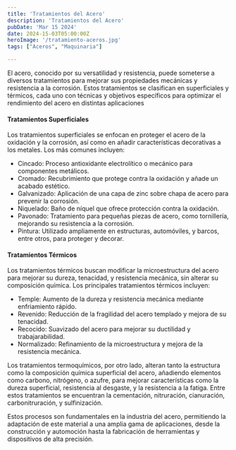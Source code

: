 ```yaml
---
title: 'Tratamientos del Acero'
description: 'Tratamientos del Acero'
pubDate: 'Mar 15 2024'
date: 2024-15-03T05:00:00Z
heroImage: '/tratamiento-aceros.jpg'
tags: ["Aceros", "Maquinaria"]

---
```


El acero, conocido por su versatilidad y resistencia, puede someterse a diversos tratamientos para mejorar sus propiedades mecánicas y resistencia a la corrosión. Estos tratamientos se clasifican en superficiales y térmicos, cada uno con técnicas y objetivos específicos para optimizar el rendimiento del acero en distintas aplicaciones

#### Tratamientos Superficiales

Los tratamientos superficiales se enfocan en proteger el acero de la oxidación y la corrosión, así como en añadir características decorativas a los metales. Los más comunes incluyen:
- Cincado: Proceso antioxidante electrolítico o mecánico para componentes metálicos.
- Cromado: Recubrimiento que protege contra la oxidación y añade un acabado estético.
- Galvanizado: Aplicación de una capa de zinc sobre chapa de acero para prevenir la corrosión.
- Niquelado: Baño de níquel que ofrece protección contra la oxidación.
- Pavonado: Tratamiento para pequeñas piezas de acero, como tornillería, mejorando su resistencia a la corrosión.
- Pintura: Utilizado ampliamente en estructuras, automóviles, y barcos, entre otros, para proteger y decorar​​.

#### Tratamientos Térmicos
Los tratamientos térmicos buscan modificar la microestructura del acero para mejorar su dureza, tenacidad, y resistencia mecánica, sin alterar su composición química. Los principales tratamientos térmicos incluyen:

- Temple: Aumento de la dureza y resistencia mecánica mediante enfriamiento rápido.
- Revenido: Reducción de la fragilidad del acero templado y mejora de su tenacidad.
- Recocido: Suavizado del acero para mejorar su ductilidad y trabajarabilidad.
- Normalizado: Refinamiento de la microestructura y mejora de la resistencia mecánica​​.

Los tratamientos termoquímicos, por otro lado, alteran tanto la estructura como la composición química superficial del acero, añadiendo elementos como carbono, nitrógeno, o azufre, para mejorar características como la dureza superficial, resistencia al desgaste, y la resistencia a la fatiga. Entre estos tratamientos se encuentran la cementación, nitruración, cianuración, carbonitruración, y sulfinización​​.

Estos procesos son fundamentales en la industria del acero, permitiendo la adaptación de este material a una amplia gama de aplicaciones, desde la construcción y automoción hasta la fabricación de herramientas y dispositivos de alta precisión.
